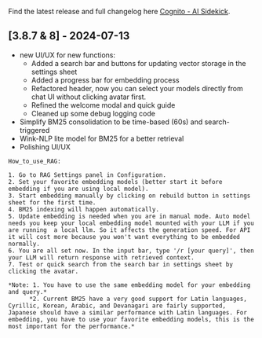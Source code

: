 Find the latest release and full changelog here [Cognito - AI Sidekick](https://github.com/3-ark/Cognito-AI_Sidekick/releases).

## [3.8.7 & 8] - 2024-07-13

* new UI/UX for new functions: 
  * Added a search bar and buttons for updating vector storage in the settings sheet
  * Added a progress bar for embedding process
  * Refactored header, now you can select your models directly from chat UI without clicking avatar first.
  * Refined the welcome modal and quick guide
  * Cleaned up some debug logging code
* Simplify BM25 consolidation to be time-based (60s) and search-triggered
* Wink-NLP lite model for BM25 for a better retrieval 
* Polishing UI/UX
```
How_to_use_RAG:

1. Go to RAG Settings panel in Configuration.
2. Set your favorite embedding models (better start it before embedding if you are using local model).
3. Start embedding manually by clicking on rebuild button in settings sheet for the first time.
4. BM25 indexing will happen automatically.
5. Update embedding is needed when you are in manual mode. Auto model needs you keep your local embedding model mounted with your LLM if you are running  a local llm. So it affects the generation speed. For API it will cost more because you won't want everything to be embedded normally. 
6. You are all set now. In the input bar, type '/r [your query]', then your LLM will return response with retrieved context.
7. Test or quick search from the search bar in settings sheet by clicking the avatar. 

*Note: 1. You have to use the same embedding model for your embedding and query.*
      *2. Current BM25 have a very good support for Latin languages, Cyrillic, Korean, Arabic, and Devanagari are fairly supported, Japanese should have a similar performance with Latin languages. For embedding, you have to use your favorite embedding models, this is the most important for the performance.*
```